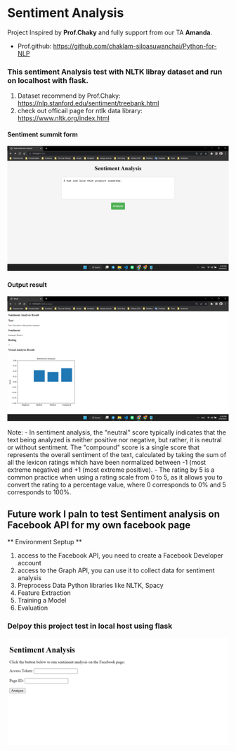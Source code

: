 

# Sentiment Analysis
Project Inspired by **Prof.Chaky** and fully support from our TA **Amanda**.
- Prof.github: https://github.com/chaklam-silpasuwanchai/Python-for-NLP
### This sentiment Analysis test with NLTK libray dataset and run on localhost with flask.
1. Dataset recommend by Prof.Chaky: https://nlp.stanford.edu/sentiment/treebank.html
2. check out officail page for ntlk data library: https://www.nltk.org/index.html
#### Sentiment summit form
<img src="https://github.com/rambosorn/NLP_Project/blob/main/Sentiment%20Analysis/image/image_2023-02-18_23-39-37.png" alt="Alt text"
title="Optional title">
#### Output result
<img src="https://github.com/rambosorn/NLP_Project/blob/main/Sentiment%20Analysis/image/image_2023-02-18_23-39-59.png" alt="Alt text" title="Optional title">

Note: 
    - In sentiment analysis, the "neutral" score typically indicates that the text being analyzed is neither positive nor negative, but rather, it is neutral or without sentiment. The "compound" score is a single score that represents the overall sentiment of the text, calculated by taking the sum of all the lexicon ratings which have been normalized between -1 (most extreme negative) and +1 (most extreme positive).
    - The rating by 5 is a common practice when using a rating scale from 0 to 5, as it allows you to convert the rating to a percentage value, where 0 corresponds to 0% and 5 corresponds to 100%.

## Future work I paln to test Sentiment analysis on Facebook API for my own facebook page
** Environment Septup **
1. access to the Facebook API, you need to create a Facebook Developer account
2. access to the Graph API, you can use it to collect data for sentiment analysis
3. Preprocess Data Python libraries like NLTK, Spacy
4. Feature Extraction
5. Training a Model
6. Evaluation
### Delpoy this project test in local host using flask
 <img src="https://github.com/rambosorn/NLP_Project/blob/main/Sentiment%20Analysis/image/screencapture-127-0-0-1-5000-2023-02-16-23_49_58.png" alt="Alt text" title="Optional title">
